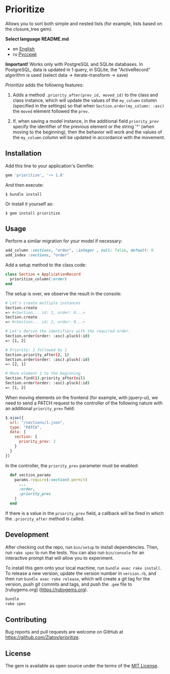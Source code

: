 # Prioritize

Allows you to sort both simple and nested lists (for example, lists based on the
closure_tree gem).

__Select language README.md__

-   en [English](README.md)
-   ru [Русский](README-ru.md)

__Important!__ Works only with PostgreSQL and SQLite databases. In PostgreSQL, data
is updated in 1 query, in SQLite, the "ActiveRecord" algorithm is used
(select data -> iterate-transform -> save)

_Prioritize_ adds the following features:

1. Adds a method `.priority_after(prev_id, moved_id)` to the class and class
instance, which will update the values of the `my_column` column (specified in
the settings) so that when `Section.order(my_column: :asc)` the `moved` element
followed the `prev`.

2. If, when saving a model instance, in the additional field `priority_prev`
specify the identifier of the previous element or the string '^' (when moving
to the beginning), then the behavior will work and the values of the
`my_column` column will be updated in accordance with the movement.




## Installation

Add this line to your application's Gemfile:

```ruby
gem 'prioritize', '~> 1.0'
```

And then execute:

    $ bundle install

Or install it yourself as:

    $ gem install prioritize




## Usage

Perform a similar migration for your model if necessary:

```rb
add_column :sections, "order", :integer , null: false, default: 0
add_index :sections, "order"
```

Add a setup method to the class code:

```rb
class Section < ApplicationRecord
  prioritize_column(:order)
end
```

The setup is over, we observe the result in the console:

```sh
# Let's create multiple instances
Section.create
=> #<Section... id: 1, order: 0...>
Section.create
=> #<Section... id: 2, order: 0...>

# Let's derive the identifiers with the required order.
Section.order(order: :asc).pluck(:id)
=> [1, 2]

# Priority: 2 followed by 1
Section.priority_after(2, 1)
Section.order(order: :asc).pluck(:id)
=> [2, 1]

# Move element 1 to the beginning
Section.find(1).priority_after(nil)
Section.order(order: :asc).pluck(:id)
=> [1, 2]
```

When moving elements on the frontend (for example, with jquery-ui), we need to
send a PATCH request to the controller of the following nature with an
additional `priority_prev` field:

```js
$.ajax({
  url: "/sections/1.json",
  type: "PATCH",
  data: {
    section: {
      priority_prev: 2
    }
  }
})
```

In the controller, the `priority_prev` parameter must be enabled:

```rb
  def section_params
    params.require(:section).permit(
      ...
      :order,
      :priority_prev
    )
  end
```

If there is a value in the `priority_prev` field, a callback will be fired in
which the `.priority_after` method is called.




## Development

After checking out the repo, run `bin/setup` to install dependencies. Then, run
`rake spec` to run the tests. You can also run `bin/console` for an interactive
prompt that will allow you to experiment.

To install this gem onto your local machine, run `bundle exec rake install`. To
release a new version, update the version number in `version.rb`, and then run
`bundle exec rake release`, which will create a git tag for the version, push
git commits and tags, and push the `.gem` file to [rubygems.org]
(https://rubygems.org).

```sh
bundle
rake spec
```

## Contributing

Bug reports and pull requests are welcome on GitHub at https://github.com/Zlatov/prioritize.


## License

The gem is available as open source under the terms of the [MIT License](https://opensource.org/licenses/MIT).

